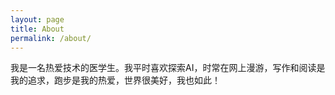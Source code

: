```yaml
---
layout: page
title: About
permalink: /about/
---
```


我是一名热爱技术的医学生。我平时喜欢探索AI，时常在网上漫游，写作和阅读是我的追求，跑步是我的热爱，世界很美好，我也如此！

[jekyll-organization]: https://github.com/jekyll
